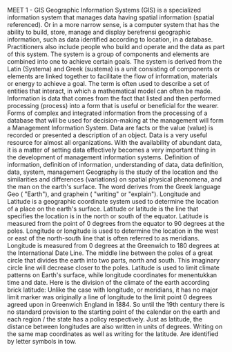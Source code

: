 MEET 1 - GIS
Geographic Information Systems (GIS) is a specialized information system that manages data having spatial information (spatial referenced). Or in a more narrow sense, is a computer system that has the ability to build, store, manage and display berefrensi geographic information, such as data identified according to location, in a database. Practitioners also include people who build and operate and the data as part of this system.
The system is a group of components and elements are combined into one to achieve certain goals. The system is derived from the Latin (Systema) and Greek (sustema) is a unit consisting of components or elements are linked together to facilitate the flow of information, materials or energy to achieve a goal. The term is often used to describe a set of entities that interact, in which a mathematical model can often be made.
Information is data that comes from the fact that listed and then performed processing (process) into a form that is useful or beneficial for the wearer. Forms of complex and integrated information from the processing of a database that will be used for decision-making at the management will form a Management Information System. Data are facts or the value (value) is recorded or presented a description of an object. Data is a very useful resource for almost all organizations. With the availability of abundant data, it is a matter of setting data effectively becomes a very important thing in the development of management information systems. Definition of information, definition of information, understanding of data, data definition, data, system, management
Geography is the study of the location and the similarities and differences (variations) on spatial physical phenomena, and the man on the earth's surface. The word derives from the Greek language Geo ( "Earth"), and graphein ( "writing" or "explain").
Longitude and Latitude is a geographic coordinate system used to determine the location of a place on the earth's surface. Latitude or latitude is the line that specifies the location is in the north or south of the equator. Latitude is measured from the point of 0 degrees from the equator to 90 degrees at the poles. Longitude or longitude is used to determine the location in the west or east of the north-south line that is often referred to as meridians. Longitude is measured from 0 degrees at the Greenwich to 180 degrees at the International Date Line.
The middle line between the poles of a great circle that divides the earth into two parts, north and south. This imaginary circle line will decrease closer to the poles. Latitude is used to limit climate patterns on Earth's surface, while longitude coordinates for menentukkan time and date. Here is the division of the climate of the earth according brick latitude:
Unlike the case with longitude, or meridians, it has no major limit marker was originally a line of longitude to the limit point 0 degrees agreed upon in Greenwich England in 1884. So until the 19th century there is no standard provision to the starting point of the calendar on the earth and each region / the state has a policy respectively. Just as latitude, the distance between longitudes are also written in units of degrees. Writing on the same map coordinates as well as writing for the latitude. Are identified by letter symbols in tow.
